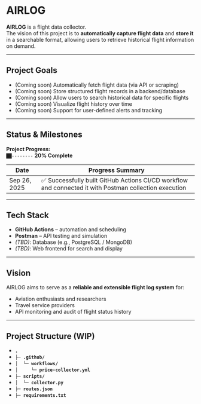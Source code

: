 # AIRLOG

**AIRLOG** is a flight data collector.  
The vision of this project is to **automatically capture flight data** and **store it** in a searchable format, allowing users to retrieve historical flight information on demand.

---

## Project Goals

- (Coming soon) Automatically fetch flight data (via API or scraping)
- (Coming soon) Store structured flight records in a backend/database
- (Coming soon) Allow users to search historical data for specific flights
- (Coming soon) Visualize flight history over time
- (Coming soon) Support for user-defined alerts and tracking

---

## Status & Milestones

**Project Progress:**  
`██--------`  **20% Complete**

| Date        | Progress Summary                                              |
|-------------|---------------------------------------------------------------|
| Sep 26, 2025 | ✅ Successfully built GitHub Actions CI/CD workflow and connected it with Postman collection execution |

---

## Tech Stack

- **GitHub Actions** – automation and scheduling
- **Postman** – API testing and simulation
- *(TBD)*: Database (e.g., PostgreSQL / MongoDB)
- *(TBD)*: Web frontend for search and display

---

## Vision

AIRLOG aims to serve as a **reliable and extensible flight log system** for:

- Aviation enthusiasts and researchers
- Travel service providers
- API monitoring and audit of flight status history

---

## Project Structure (WIP)
* **`.`**
* **`├─ .github/`**
* **`│  └─ workflows/`**
* **`│     └─ price-collector.yml`**
* **`├─ scripts/`**
* **`│  └─ collector.py`**
* **`├─ routes.json`**
* **`├─ requirements.txt`**
